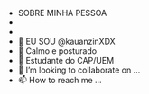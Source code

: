 - SOBRE MINHA PESSOA
- 
-  
- 👋 EU SOU @kauanzinXDX
- 🧐 Calmo e posturado
- 🌱 Estudante do CAP/UEM
- 💞️ I’m looking to collaborate on ...
- 📫 How to reach me ...

<!---
kauanzinXDX/kauanzinXDX is a ✨ special ✨ repository because its `README.md` (this file) appears on your GitHub profile.
You can click the Preview link to take a look at your changes.
--->
